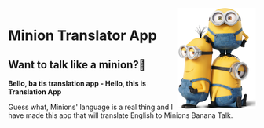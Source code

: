 <img src="/images/minion_icon.png" align="right" width="160" />

# Minion Translator App

## Want to talk like a minion?🍌

**Bello, ba tis translation app - Hello, this is Translation App**

Guess what, Minions' language is a real thing and I have made this app that will translate English to Minions Banana Talk.

